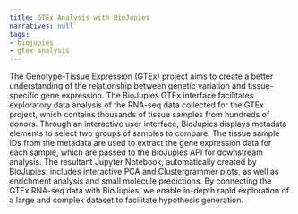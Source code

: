 ```yaml
---
title: GTEx Analysis with BioJupies
narratives: null
tags:
- biojupies
- gtex analysis
---
```

The Genotype-Tissue Expression (GTEx) project aims to create a better understanding of the relationship between genetic variation and tissue-specific gene expression. The BioJupies GTEx interface facilitates exploratory data analysis of the RNA-seq data collected for the GTEx project, which contains thousands of tissue samples from hundreds of donors. Through an interactive user interface, BioJupies displays metadata elements to select two groups of samples to compare. The tissue sample IDs from the metadata are used to extract the gene expression data for each sample, which are passed to the BioJupies API for downstream analysis. The resultant Jupyter Notebook, automatically created by BioJupies, includes interactive PCA and Clustergrammer plots, as well as enrichment analysis and small molecule predictions. By connecting the GTEx RNA-seq data with BioJupies, we enable in-depth rapid exploration of a large and complex dataset to facilitate hypothesis generation.